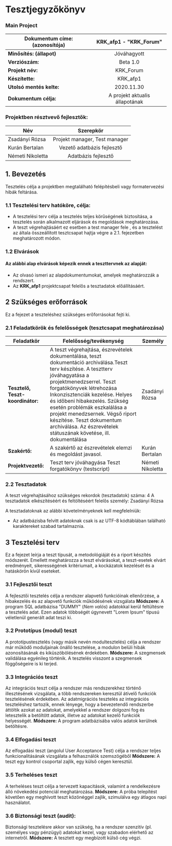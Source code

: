 # Tesztjegyzőkönyv
### Main Project

|  Dokumentum címe: (azonosítója) |  KRK_afp1 - "KRK_Forum" |
|---|:-:|
| **Minősítés: (állapot)**  |  Jóváhagyott |
| **Verziószám:**  |  Beta 1.0 |
| **Projekt név:** |  KRK_Forum|
| **Készítette:** | KRK_afp1 |
| **Utolsó mentés kelte:** | 2020.11.30 |
| **Dokumentum célja:** | A projekt aktualis állapotának 

### Projektben résztvevő fejlesztők:

|  Név | Szerepkör |
|---|:-:|
| Zsadányi Rózsa |  Projekt manager, Test manager |
| Kurán Bertalan  |  Vezető adatbázis fejlesztő |
| Németi Nikoletta | Adatbázis fejlesztő |

## 1. Bevezetés
Tesztelés célja a projektben megtalálható felépítésbeli vagy formatervezési hibák feltárása.
### 1.1 Tesztelési terv hatóköre, célja:

- A tesztelési terv célja a tesztelés teljes körűségének biztosítása, a tesztelés során alkalmazott eljárások és megoldások meghatározása.
- A teszt végrehajtásáért ez esetben a test manager fele , és a tesztelést az általa összeállított tesztcsapat hajtja végre a 2.1. fejezetben meghatározott módon.

### 1.2 Elvárások
#### Az alábbi alap elvárások képezik ennek a teszttervnek az alapját:
- Az olvasó ismeri az alapdokumentumokat, amelyek meghatározzák a rendszert. 
- Az **KRK_afp1** projektcsapat felelős a tesztadatok előállításáért.

## 2 Szükséges erőforrások
Ez a fejezet a teszteléshez szükséges erőforrásokat fejti ki.

### 2.1 Feladatkörök és felelősségek (tesztcsapat meghatározása)
| Feladatkör  |  Felelősség/tevékenység |  Személy  |
|---|---|---|
|  **Tesztelő, Teszt-koordinátor:** |  A teszt végrehajtása, észrevételek dokumentálása, teszt dokumentáció archiválása.Teszt terv készítése.  A tesztterv jóváhagyatása a projektmenedzserrel.  Teszt forgatókönyvek létrehozása  Inkonzisztenciák kezelése.  Helyes és időbeni hibakezelés.  Szükség esetén problémák eszkalálása a projekt menedzsernek.  Végső riport készítése.  Teszt dokumentum archiválása.  Az észrevételek státuszának követése, ill. dokumentálása |  Zsadányi Rózsa |
| **Szakértő:**  |  A szakértő az észrevételek elemzi és megoldást javasol. |  Kurán Bertalan  |
|**Projektvezető:**| Teszt terv jóváhagyása  Teszt forgatókönyv (testscript)| Németi Nikoletta |

### 2.2 Tesztadatok
A teszt végrehajtásához szükséges rekordok (tesztadatok) száma: 4
A tesztadatok elkészítéséért és feltöltéséért felelős személy: Zsadányi Rózsa

A tesztadatoknak az alábbi követelményeknek kell megfelelniük:
- Az adatbázisba felvitt adatoknak csak is az UTF-8 kódtáblában található karaktereket szabad tartalmaznia.

## 3 Tesztelési terv
Ez a fejezet leírja a teszt típusát, a metodológiáját és a riport készítés módszerét. Emellett meghatározza a teszt elvárásokat, a teszt-esetek elvárt eredményeit, sikerességének kritériumait, a kockázatok kezelését és a hatáskörön kívül eseteket.

### 3.1 Fejlesztői teszt
A fejlesztői tesztelés célja a rendszer alapvető funkcióinak ellenőrzése, a hibakezelés és az alapvető funkciók működésének vizsgálata
**Módszere:**
A program SQL adatbázisa "DUMMY" (*Nem valós*) adatokkal kerül feltültésre a tesztelés adat.
Ezen adatok többségét úgynevett "Lorem Ipsum" típusú véletlenül generált adat teszi ki.

### 3.2 Prototípus (modul) teszt
A prototípustesztelés (vagy másik nevén modultesztelés) célja a rendszer már működő moduljainak önálló tesztelése, a modulon belüli hibák azonosításának és kiküszöbölésének érdekében. 
**Módszere:** 
A szegmensek validálása egyénileg történik. A tesztelés visszont a szegmensek föggőségeire is ki terjed.

### 3.3 Integrációs teszt
Az integrációs teszt célja a rendszer más rendszerekhez történő illesztésének vizsgálata, a több rendszereken keresztül átívelő funkciók tesztelésének érdekében. Az adatmigrációs tesztelés az integrációs teszteléshez tartozik, ennek lényege, hogy a bevezetendő rendszerbe áttöltik azokat az adatokat, amelyekkel a rendszer dolgozni fog és letesztelik a betöltött adatok, illetve az adatokat kezelő funkciók helyességét. 
**Módszere:**
A program adatbázisába valós adatok kerülnek betöltésre.

### 3.4 Elfogadási teszt
Az elfogadási teszt (angolul User Acceptance Test) célja a rendszer teljes funkcionalitásának vizsgálata a felhasználók szemszögéből
**Módszere:**
A teszt egy kontrol csoportal zajlik, egy külső cégen keresztül.

### 3.5 Terheléses teszt
A terheléses teszt célja a tervezett kapacitások, valamint a rendelkezésre álló növekedési potenciál meghatározása.
**Módszere:**
A próba telepítést követően egy meghívott teszt közönéggel zajlik, szimulálva egy átlagos napi használatot.

### 3.6 Biztonsági teszt (audit):
Biztonsági tesztelésre akkor van szükség, ha a rendszer szenzitív (pl. személyes vagy pénzügyi) adatokat kezel, vagy szabadon elérhető az internetről. 
**Módszere:**
A tesztett egy megbízott külső cég végzi.